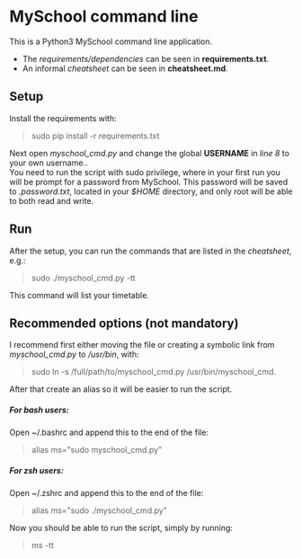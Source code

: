 # MySchool command line
This is a Python3 MySchool command line application.<br />
* The *requirements/dependencies* can be seen in **requirements.txt**.<br />
* An informal *cheatsheet* can be seen in **cheatsheet.md**.<br />

## Setup
Install the requirements with:

> sudo pip install -r requirements.txt

Next open *myschool_cmd.py* and change the global **USERNAME** in *line 8* to your own username..<br />
You need to run the script with sudo privilege, where in your first run you will be prompt for a password from MySchool. This password will be saved to *.password.txt*, located in your *$HOME* directory, and only root will be able to both read and write. 

## Run
After the setup, you can run the commands that are listed in the *cheatsheet*, e.g.:

> sudo ./myschool_cmd.py -tt

This command will list your timetable.<br />

## Recommended options (not mandatory)
I recommend first either moving the file or creating a symbolic link from *myschool_cmd.py* to */usr/bin*, with:

> sudo ln -s /full/path/to/myschool_cmd.py /usr/bin/myschool_cmd.

After that create an alias so it will be easier to run the script.
##### For bash users:
Open ~/.bashrc and append this to the end of the file:

> alias ms="sudo myschool_cmd.py"

##### For zsh users:
Open ~/.zshrc and append this to the end of the file:

> alias ms="sudo ./myschool_cmd.py"

Now you should be able to run the script, simply by running:

> ms -tt
